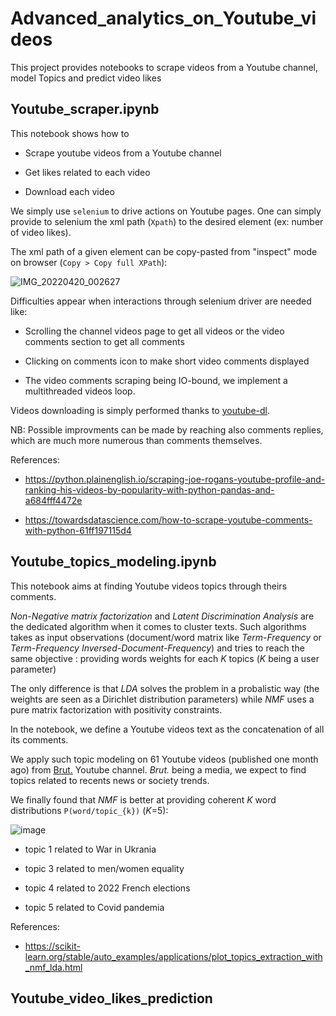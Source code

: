 # Advanced_analytics_on_Youtube_videos
This project provides notebooks to scrape videos from a Youtube channel, model Topics  and predict video likes

## Youtube_scraper.ipynb

This notebook shows how to 

*  Scrape youtube videos from a Youtube channel

*  Get likes related to each video

*  Download each video

We simply use `selenium` to drive actions on Youtube pages.
One can simply provide to selenium the xml path (`Xpath`) to the desired element (ex: number of video likes).

The xml path of a given element can be copy-pasted from "inspect" mode on browser (`Copy > Copy full XPath`):

![IMG_20220420_002627](https://user-images.githubusercontent.com/16710784/164112363-3c881076-13a4-4e1e-8532-6c9c62c34605.jpg)

Difficulties appear when interactions through selenium driver are needed like:

*  Scrolling the channel videos page to get all videos or the video comments section to get all comments

*  Clicking on comments icon to make short video comments displayed

*  The video comments scraping being IO-bound, we implement a multithreaded videos loop.


Videos downloading is simply performed thanks to [youtube-dl](https://github.com/ytdl-org/youtube-dl).


NB: Possible improvments can be made by reaching also comments replies, which are much more numerous than comments themselves.

References:

* https://python.plainenglish.io/scraping-joe-rogans-youtube-profile-and-ranking-his-videos-by-popularity-with-python-pandas-and-a684fff4472e

* https://towardsdatascience.com/how-to-scrape-youtube-comments-with-python-61ff197115d4


## Youtube_topics_modeling.ipynb

This notebook aims at finding Youtube videos topics through theirs comments.

*Non-Negative matrix factorization* and *Latent Discrimination Analysis* are the dedicated algorithm when it comes to cluster texts.
Such algorithms takes as input observations (document/word matrix like *Term-Frequency* or *Term-Frequency Inversed-Document-Frequency*) and tries to reach the same objective : providing words weights for each *K* topics (*K* being a user parameter)

The only difference is that *LDA* solves the problem in a probalistic way (the weights are seen as a Dirichlet distribution parameters) while *NMF* uses a pure matrix factorization with positivity constraints.

In the notebook, we define a Youtube videos text as the concatenation of all its comments.

We apply such topic modeling on 61 Youtube videos (published one month ago) from [Brut.](https://www.youtube.com/channel/UCSKdvgqdnj72_SLggp7BDTg)  Youtube channel. *Brut.* being a media, we expect to find topics related to recents news or society trends.

We finally found that *NMF* is better at providing coherent *K* word distributions `P(word/topic_{k})` (*K*=5):

![image](https://user-images.githubusercontent.com/16710784/164117632-289d087a-cfa1-4819-9927-261419f1580e.png)

*  topic 1 related to War in Ukrania

*  topic 3 related to men/women equality

*  topic 4 related to 2022 French elections

*  topic 5 related to Covid pandemia

References:

* https://scikit-learn.org/stable/auto_examples/applications/plot_topics_extraction_with_nmf_lda.html

## Youtube_video_likes_prediction
